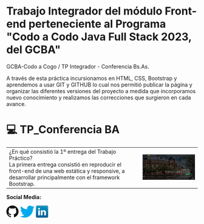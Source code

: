 # Trabajo Integrador del módulo Front-end perteneciente al Programa "Codo a Codo Java Full Stack 2023, del GCBA" 
GCBA-Codo a Cogo / TP Integrador - Conferencia Bs.As.

A través de esta práctica incursionamos en HTML, CSS, Bootstrap y aprendemos a usar GIT y GITHUB lo cual nos permitió publicar la página y organizar las diferentes versiones del proyecto a medida que incorporamos nuevo conocimiento y realizamos las correcciones que surgieron en cada avance.

<a name="ir-arriba"></a>
# 💻 TP_Conferencia BA
<div align="center">
  <table>
    <tr>
      <td>
      ¿En qué consistió la 1º entrega del Trabajo Práctico? 
        <br>
     La primera entrega consistió en reproducir el front-end de una web estática y responsive, a desarrollar principalmente con el framework Bootstrap.
      </td>
      <td>
        <img src="https://github.com/ivonbacaicoa/CAC_TP_ConferenciaBA/blob/main/assets/img/Menu_Header_Carousel_Button.webp" width="500px">
      </td>
    </tr>
  </table>
</div>

**Social Media:**

[![GitHub](icons/github.png)](https://github.com/ivonbacaicoa)
[![Twitter](icons/twitter.png)](https://twitter.com/ivonbacaicoa)
[![LinkedIn](icons/linkedin.png)](https://www.linkedin.com/in/ivonbacaicoa/)

